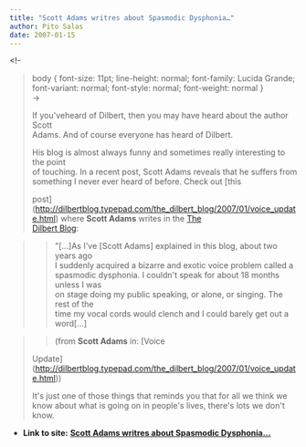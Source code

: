 ```yaml
---
title: "Scott Adams writres about Spasmodic Dysphonia…"
author: Pito Salas
date: 2007-01-15
---
```


<!-  
>  body { font-size: 11pt; line-height: normal; font-family: Lucida Grande;
> font-variant: normal; font-style: normal; font-weight: normal }  
>  ->
>
> If you'veheard of Dilbert, then you may have heard about the author Scott  
>  Adams. And of course everyone has heard of Dilbert.
>
> His blog is almost always funny and sometimes really interesting to the
> point  
>  of touching. In a recent post, Scott Adams reveals that he suffers from  
>  something I never ever heard of before. Check out [this  
>
> post](<http://dilbertblog.typepad.com/the_dilbert_blog/2007/01/voice_update.html>)
> where **Scott Adams** writes in the [The  
>  Dilbert Blog](<http://dilbertblog.typepad.com/the_dilbert_blog/>):
>

>> "[…]As I've [Scott Adams] explained in this blog, about two years ago  
>  I suddenly acquired a bizarre and exotic voice problem called a  
>  spasmodic dysphonia. I couldn't speak for about 18 months unless I was  
>  on stage doing my public speaking, or alone, or singing. The rest of the  
>  time my vocal cords would clench and I could barely get out a word[…]
>>

>> (from **Scott Adams** in: [Voice  
>
> Update](<http://dilbertblog.typepad.com/the_dilbert_blog/2007/01/voice_update.html>))
>
> It's just one of those things that reminds you that for all we think we  
>  know about what is going on in people's lives, there's lots we don't  
>  know.


* **Link to site:** **[Scott Adams writres about Spasmodic Dysphonia…](None)**
